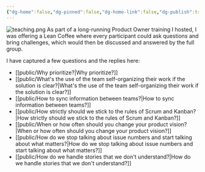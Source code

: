 ```yaml
---
{"dg-home":false,"dg-pinned":false,"dg-home-link":false,"dg-publish":true,"created-date":"2020-10-14T00:11:40","updated-date":"2025-05-05T17:44:22","type":"post","disabled rules":["header-increment","yaml-title","yaml-title-alias","file-name-heading"],"title":"Product Owner Q&A","aliases":["Product Owner Q&A"],"linter-yaml-title-alias":"Product Owner Q&A","excerpt":"Questions around day to day Product Owner work, asked and answered by Product Owners and me.","dg-permalink":"po_qa/start/","tags":["ProductOwnership","ProductOwnerQA"],"dg-path":"Product Owner QA.md","permalink":"/po_qa/start/","dgPassFrontmatter":true,"created":"2020-10-14T00:11:40","updated":"2025-05-05T17:44:22"}
---
```



![teaching.png](/img/user/attachments/teaching.png)
As part of a long-running Product Owner training I hosted, I was offering a Lean Coffee where every participant could ask questions and bring challenges, which would then be discussed and answered by the full group.

I have captured a few questions and the replies here:

- [[public/Why prioritize?\|Why prioritize?]]
- [[public/What's the use of the team self-organizing their work if the solution is clear?\|What's the use of the team self-organizing their work if the solution is clear?]]
- [[public/How to sync information between teams?\|How to sync information between teams?]]
- [[public/How strictly should we stick to the rules of Scrum and Kanban?\|How strictly should we stick to the rules of Scrum and Kanban?]]
- [[public/When or how often should you change your product vision?\|When or how often should you change your product vision?]]
- [[public/How do we stop talking about issue numbers and start talking about what matters?\|How do we stop talking about issue numbers and start talking about what matters?]]
- [[public/How do we handle stories that we don't understand?\|How do we handle stories that we don't understand?]]
